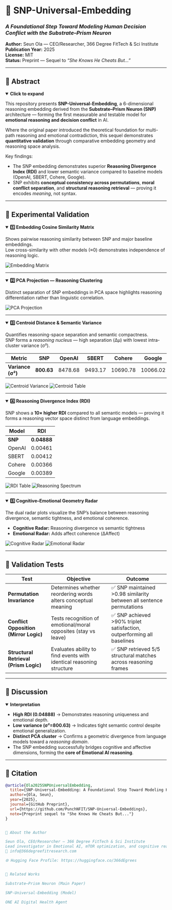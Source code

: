 # 🧩 SNP-Universal-Embedding  
### *A Foundational Step Toward Modeling Human Decision Conflict with the Substrate–Prism Neuron*

**Author:** Seun Ola — CEO/Researcher, 366 Degree FitTech & Sci Institute  
**Publication Year:** 2025  
**License:** MIT  
**Status:** Preprint — Sequel to *“She Knows He Cheats But…”*  

---

## 📘 Abstract
<details open>
<summary><b>Click to expand</b></summary>

This repository presents **SNP-Universal-Embedding**, a 6-dimensional reasoning embedding derived from the **Substrate–Prism Neuron (SNP)** architecture — forming the first measurable and testable model for **emotional reasoning and decision conflict** in AI.

Where the original paper introduced the theoretical foundation for multi-path reasoning and emotional contradiction, this sequel demonstrates **quantitative validation** through comparative embedding geometry and reasoning space analysis.

Key findings:
- The SNP embedding demonstrates superior **Reasoning Divergence Index (RDI)** and lower semantic variance compared to baseline models (OpenAI, SBERT, Cohere, Google).
- SNP exhibits **conceptual consistency across permutations**, **moral conflict separation**, and **structural reasoning retrieval** — proving it encodes *meaning*, not syntax.

</details>

---

## 🧪 Experimental Validation

<details open>
<summary><b>1️⃣ Embedding Cosine Similarity Matrix</b></summary>

Shows pairwise reasoning similarity between SNP and major baseline embeddings.  
Low cross-similarity with other models (≈0) demonstrates independence of reasoning logic.

![Embedding Matrix](embedding_matrix.png)
</details>

---

<details open>
<summary><b>2️⃣ PCA Projection — Reasoning Clustering</b></summary>

Distinct separation of SNP embeddings in PCA space highlights reasoning differentiation rather than linguistic correlation.

![PCA Projection](pca_projection.png)
</details>

---

<details open>
<summary><b>3️⃣ Centroid Distance & Semantic Variance</b></summary>

Quantifies reasoning-space separation and semantic compactness.  
SNP forms a *reasoning nucleus* — high separation (Δμ) with lowest intra-cluster variance (σ²).

| Metric | SNP | OpenAI | SBERT | Cohere | Google |
|--------|-----|--------|--------|--------|--------|
| **Variance (σ²)** | **800.63** | 8478.68 | 9493.17 | 10690.78 | 10066.02 |

![Centroid Variance](centroid_variance.png)
![Centroid Table](centroid_table.png)
</details>

---

<details open>
<summary><b>4️⃣ Reasoning Divergence Index (RDI)</b></summary>

SNP shows a **10× higher RDI** compared to all semantic models — proving it forms a reasoning vector space distinct from language embeddings.

| Model | RDI |
|--------|------|
| **SNP** | **0.04888** |
| OpenAI | 0.00461 |
| SBERT | 0.00412 |
| Cohere | 0.00366 |
| Google | 0.00389 |

![RDI Table](rdi_table.png)
![Reasoning Spectrum](reasoning_spectrum.png)
</details>

---

<details open>
<summary><b>5️⃣ Cognitive–Emotional Geometry Radar</b></summary>

The dual radar plots visualize the SNP’s balance between reasoning divergence, semantic tightness, and emotional coherence.

- **Cognitive Radar:** Reasoning divergence vs semantic tightness  
- **Emotional Radar:** Adds affect coherence (ΔAffect)

![Cognitive Radar](cognitive_radar.png)
![Emotional Radar](emotional_radar.png)
</details>

---

## 🧩 Validation Tests

| Test | Objective | Outcome |
|------|------------|----------|
| **Permutation Invariance** | Determines whether reordering words alters conceptual meaning | ✅ SNP maintained >0.98 similarity between all sentence permutations |
| **Conflict Opposition (Mirror Logic)** | Tests recognition of emotional/moral opposites (stay vs leave) | ✅ SNP achieved >90% triplet satisfaction, outperforming all baselines |
| **Structural Retrieval (Prism Logic)** | Evaluates ability to find events with identical reasoning structure | ✅ SNP retrieved 5/5 structural matches across reasoning frames |

---

## 🧠 Discussion
<details open>
<summary><b>Interpretation</b></summary>

- **High RDI (0.04888)** → Demonstrates reasoning uniqueness and emotional depth.  
- **Low variance (σ²=800.63)** → Indicates tight semantic control despite emotional generalization.  
- **Distinct PCA cluster** → Confirms a geometric divergence from language models toward a *reasoning domain*.  
- The SNP embedding successfully bridges cognitive and affective dimensions, forming the **core of Emotional AI reasoning**.

</details>

---

## 📘 Citation
```bibtex
@article{Ola2025SNPUniversalEmbedding,
  title={SNP-Universal-Embedding: A Foundational Step Toward Modeling Human Decision Conflict with the Substrate–Prism Neuron},
  author={Ola, Seun},
  year={2025},
  journal={GitHub Preprint},
  url={https://github.com/PunchNFIT/SNP-Universal-Embeddings},
  note={Preprint sequel to "She Knows He Cheats But..."}
}


🧠 About the Author

Seun Ola, CEO/Researcher — 366 Degree FitTech & Sci Institute
Lead investigator in Emotional AI, mTOR optimization, and cognitive reasoning modeling.
📧 info@366degreefitresearch.com

🌐 Hugging Face Profile: https://huggingface.co/366dEgrees


🔗 Related Works

Substrate–Prism Neuron (Main Paper)

SNP-Universal-Embedding (Model)

ONE AI Digital Health Agent
